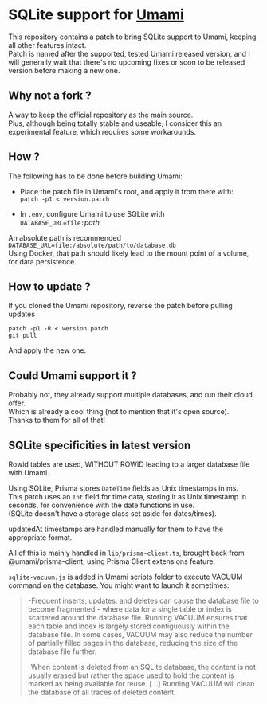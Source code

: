 # SQLite support for [Umami](https://github.com/umami-software/umami)
This repository contains a patch to bring SQLite support to Umami, keeping all other features intact.\
Patch is named after the supported, tested Umami released version, and I will generally wait that there's no upcoming fixes or soon to be released version before making a new one.

## Why not a fork ?
A way to keep the official repository as the main source.\
Plus, although being totally stable and useable, I consider this an experimental feature, which requires some workarounds.

## How ?
The following has to be done before building Umami:

- Place the patch file in Umami's root, and apply it from there with:\
`patch -p1 < version.patch`

- In `.env`, configure Umami to use SQLite with\
`DATABASE_URL=file:`*path*

An absolute path is recommended `DATABASE_URL=file:/absolute/path/to/database.db`\
Using Docker, that path should likely lead to the mount point of a volume, for data persistence.

## How to update ?
If you cloned the Umami repository, reverse the patch before pulling updates
```
patch -p1 -R < version.patch
git pull
```
And apply the new one.

## Could Umami support it ?
Probably not, they already support multiple databases, and run their cloud offer.\
Which is already a cool thing (not to mention that it's open source).\
Thanks to them for all of that!

## SQLite specificities in latest version
Rowid tables are used, WITHOUT ROWID leading to a larger database file with Umami.

Using SQLite, Prisma stores `DateTime` fields as Unix timestamps in ms.\
This patch uses an `Int` field for time data, storing it as Unix timestamp in seconds, for convenience with the date functions in use.\
(SQLite doesn't have a storage class set aside for dates/times).

updatedAt timestamps are handled manually for them to have the appropriate format.

All of this is mainly handled in `lib/prisma-client.ts`, brought back from @umami/prisma-client, using Prisma Client extensions feature.

`sqlite-vacuum.js` is added in Umami scripts folder to execute VACUUM command on the database. You might want to launch it sometimes:
>-Frequent inserts, updates, and deletes can cause the database file to become fragmented - where data for a single table or index is scattered around the database file. Running VACUUM ensures that each table and index is largely stored contiguously within the database file. In some cases, VACUUM may also reduce the number of partially filled pages in the database, reducing the size of the database file further.
>
>-When content is deleted from an SQLite database, the content is not usually erased but rather the space used to hold the content is marked as being available for reuse. [...] Running VACUUM will clean the database of all traces of deleted content.
